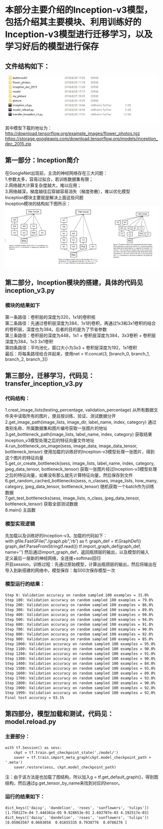 # 本部分主要介绍的Inception-v3模型，包括介绍其主要模块、利用训练好的Inception-v3模型进行迁移学习，以及学习好后的模型进行保存
## 文件结构如下：
![](https://github.com/Anosy/tensorflow_DL/blob/master/inception-v3_transfer-learning/picture/structure.png)<br>
其中模型下载的地址为：<br>
    http://download.tensorflow.org/example_images/flower_photos.tgz
    https://storage.googleapis.com/download.tensorflow.org/models/inception_dec_2015.zip
## 第一部分：Inception简介
在GoogleNet出现前，主流的神经网络存在三大问题：<br>
1.参数太多，容易过拟合，若训练数据集有限；<br>
2.网络越大计算复杂度越大，难以应用；<br>
3.网络越深，梯度越往后穿越容易消失（梯度弥散），难以优化模型<br>
Inception模块主要就是解决上面这些问题<br>
Inception模块的结构如下图所示：<br>
![](https://github.com/Anosy/tensorflow_DL/blob/master/inception-v3_transfer-learning/picture/inception-structure.png)<br>

## 第二部分，Inception模块的搭建，具体的代码见  inception_v3.py
### 模块的结果如下
第一条路径：卷积层的深度为320，1x1的卷积核<br>
第二条路径：先通过卷积层深度为384，1x1的卷积，再通过1x3和3x1卷积的结合的卷积层，深度也为384。后者的目的是为了节省参数<br>
第三条路径：卷积层的深度为448，1x1 + 卷积层深度为384，3x3卷积 + 卷积层深度为384，1x3 3x1卷积<br>
第四条路径：平均池化，窗口大小为3x3 + 卷积层深度为192，1x1卷积<br>
最后：将每条路径给合并起来，使用net = tf.concat(3, [branch_0, branch_1, branch_2, branch_3])<br>

## 第三部分，迁移学习，代码见：transfer_inception_v3.py
### 代码结构：
1.creat_image_lists(testing_percentage, validation_percentage)  从所有数据文件夹中读取所有的图片，便且按训练、验证、测试数据分开<br>
2.get_image_path(image_lists, image_dir, label_name, index, category)  通过类别名称、所属数据集和图片编号获取一张图片的地址<br>
3.get_bottleneck_path(image_lists, label_name, index, category)  获取结果Inception_v3模型处理之后的特征向量文件地址<br>
4.run_bottleneck_on_image(sess, image_data, image_data_tensor, bottleneck_tensor)  使用加载的训练好的Inception-v3模型处理一张图片，得到这个图片的特征向量<br>
5.get_or_create_bottleneck(sess, image_lists, label_name, index, category, jpeg_data_tensor, bottleneck_tensor)  获取一张图片经过Inception-v3模型处理之后的特征向量，如果没有那么就先计算特征向量，然后保存到文件<br>
6.get_random_cached_bottlenecks(sess, n_classes, image_lists, how_many, category, jpeg_data_tensor, bottleneck_tensor)  随机获取一个batch作为训练数据<br>
7.get_test_bottlenecks(sess, image_lists, n_class, jpeg_data_tensor, bottleneck_tensor)  获取全部测试数据<br>
8.main()  主函数<br>
### 模型实现逻辑
先加载以及训练好的Inception-v3。加载的代码如下：<br>
    with gfile.FastGFile("./graph.pb",'rb') as f:
        graph_def = tf.GraphDef()
        graph_def.ParseFromString(f.read())
        tf.import_graph_def(graph_def, name='')
然后通过import_graph_def，返回瓶颈层的输出，以及模型的输入<br>
定义最后一层新的神经网络，全连接+softmax回归<br>
开启session。训练过程：先通过原始模型，计算出瓶颈层的输出，然后将输出在导入到新搭建的网络中。模型保存：每500次保存模型一次<br>
### 模型运行的结果：
	Step 0: Validation accuracy on random sampled 100 examples = 31.0%
	Step 100: Validation accuracy on random sampled 100 examples = 79.0%
	Step 200: Validation accuracy on random sampled 100 examples = 86.0%
	Step 300: Validation accuracy on random sampled 100 examples = 89.0%
	Step 400: Validation accuracy on random sampled 100 examples = 90.0%
	Step 500: Validation accuracy on random sampled 100 examples = 94.0%
	Step 600: Validation accuracy on random sampled 100 examples = 91.0%
	Step 700: Validation accuracy on random sampled 100 examples = 90.0%
	Step 800: Validation accuracy on random sampled 100 examples = 92.0%
	Step 900: Validation accuracy on random sampled 100 examples = 85.0%
	Step 1000: Validation accuracy on random sampled 100 examples = 95.0%
	Step 1100: Validation accuracy on random sampled 100 examples = 90.0%
	Step 1200: Validation accuracy on random sampled 100 examples = 91.0%
	Step 1300: Validation accuracy on random sampled 100 examples = 90.0%
	Step 1400: Validation accuracy on random sampled 100 examples = 84.0%
	Step 1500: Validation accuracy on random sampled 100 examples = 93.0%
	Step 1600: Validation accuracy on random sampled 100 examples = 89.0%
	Step 1700: Validation accuracy on random sampled 100 examples = 93.0%
	Step 1800: Validation accuracy on random sampled 100 examples = 90.0%
	Step 1900: Validation accuracy on random sampled 100 examples = 92.0%
	Step 1999: Validation accuracy on random sampled 100 examples = 92.0%
	Final test accuracy = 93.1%

## 第四部分，模型加载和测试，代码见：model.reload.py
### 主要部分：
    with tf.Session() as sess:
        ckpt = tf.train.get_checkpoint_state('./model/')
        saver = tf.train.import_meta_graph(ckpt.model_checkpoint_path + '.meta')
        saver.restore(sess, ckpt.model_checkpoint_path)
注：由于该方法是也加载了图结构，所以加入g = tf.get_default_graph()，得到图结构，然后通过g.get_tensor_by_name来找到对应的tensor。
### 运行的结果如下：
	dict_keys(['daisy', 'dandelion', 'roses', 'sunflowers', 'tulips'])
	[1.750127e-04 7.448361e-05 9.928653e-01 2.692707e-03 4.192517e-03]
	dict_keys(['daisy', 'dandelion', 'roses', 'sunflowers', 'tulips'])
	[0.05063567 0.0603058  0.01655335 0.7938776  0.0786276 ]





